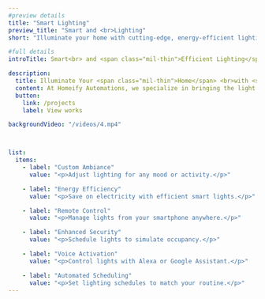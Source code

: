```yaml
---
#preview details
title: "Smart Lighting"
preview_title: "Smart and <br>Lighting"
short: "Illuminate your home with cutting-edge, energy-efficient lighting solutions tailored to your lifestyle."

#full details
introTitle: Smart<br> and <span class="mil-thin">Efficient Lighting</span>

description:
  title: Illuminate Your <span class="mil-thin">Home</span> <br>with <span class="mil-thin">Smart Lighting</span>
  content: At Homeify Automations, we specialize in bringing the light you need into your life with our innovative Smart Lighting solutions. Whether you're looking to create a custom ambiance, reduce your energy consumption, or enjoy the convenience of remote control, our systems are designed to meet your specific needs. Experience sophisticated, energy-efficient illumination with features like voice activation, automated scheduling, and enhanced security. Our Smart Lighting solutions offer intuitive control and flexibility, making it easy to light your home just the way you want.
  button:
    link: /projects
    label: View works

backgroundVideo: "/videos/4.mp4"



list:
  items:
    - label: "Custom Ambiance"
      value: "<p>Adjust lighting for any mood or activity.</p>"

    - label: "Energy Efficiency"
      value: "<p>Save on electricity with efficient smart lights.</p>"

    - label: "Remote Control"
      value: "<p>Manage lights from your smartphone anywhere.</p>"

    - label: "Enhanced Security"
      value: "<p>Schedule lights to simulate occupancy.</p>"

    - label: "Voice Activation"
      value: "<p>Control lights with Alexa or Google Assistant.</p>"

    - label: "Automated Scheduling"
      value: "<p>Set lighting schedules to match your routine.</p>"
---
```

